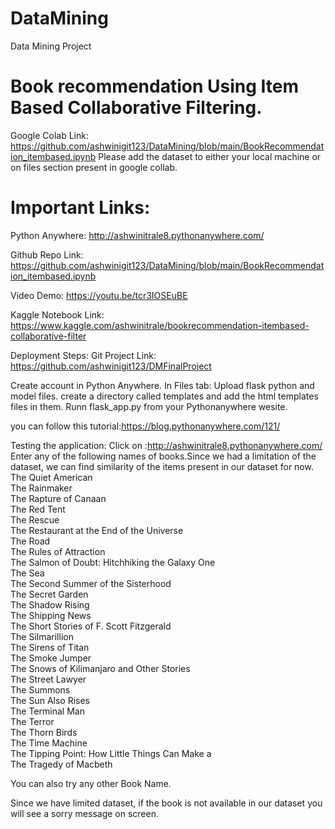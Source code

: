 # DataMining
Data Mining Project

# Book recommendation Using Item Based Collaborative Filtering.

Google Colab Link: https://github.com/ashwinigit123/DataMining/blob/main/BookRecommendation_itembased.ipynb
Please add the dataset to either your local machine or on files section present in google collab.
# Important Links:
Python Anywhere: http://ashwinitrale8.pythonanywhere.com/

Github Repo Link: https://github.com/ashwinigit123/DataMining/blob/main/BookRecommendation_itembased.ipynb

Video Demo: https://youtu.be/tcr3IOSEuBE

Kaggle Notebook Link:  https://www.kaggle.com/ashwinitrale/bookrecommendation-itembased-collaborative-filter

Deployment Steps:
Git Project Link: https://github.com/ashwinigit123/DMFinalProject

Create account in Python Anywhere. In Files tab:
Upload flask python and model files.
create a directory called templates and add the html templates files in them.
Runn flask_app.py from your Pythonanywhere wesite.

you can follow this tutorial:https://blog.pythonanywhere.com/121/

Testing the application:
Click on :http://ashwinitrale8.pythonanywhere.com/
Enter any of the following names of books.Since we had a limitation of the dataset, we can find similarity of the items present in our dataset for now.
The Quiet American                                  
The Rainmaker                                                
The Rapture of Canaan                                        
The Red Tent                                                 
The Rescue                                                   
The Restaurant at the End of the Universe                    
The Road                                                     
The Rules of Attraction                                      
The Salmon of Doubt: Hitchhiking the Galaxy One           
The Sea                                                      
The Second Summer of the Sisterhood                          
The Secret Garden                                            
The Shadow Rising                                            
The Shipping News                                            
The Short Stories of F. Scott Fitzgerald                     
The Silmarillion                                             
The Sirens of Titan                                          
The Smoke Jumper                                             
The Snows of Kilimanjaro and Other Stories                   
The Street Lawyer                                            
The Summons                                                  
The Sun Also Rises                                           
The Terminal Man                                             
The Terror                                                   
The Thorn Birds                                              
The Time Machine                                             
The Tipping Point: How Little Things Can Make a           
The Tragedy of Macbeth                                       

You can also try any other Book Name.

Since we have limited dataset, if the book is not available in our dataset you will see a sorry message on screen.
